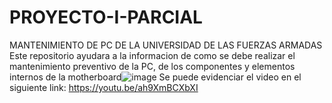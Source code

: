 # PROYECTO-I-PARCIAL
MANTENIMIENTO DE PC DE LA UNIVERSIDAD DE LAS FUERZAS ARMADAS
Este repositorio ayudara a la informacion de como se debe realizar el mantenimiento preventivo de la PC, de los componentes y elementos internos de la motherboard![image](https://github.com/JhoanRuiz17/PROYECTO-I-PARCIAL/assets/136000336/56d37ca6-0e8d-4f7d-883d-c2d34ae1116a)
Se puede evidenciar el video en el siguiente link: 
https://youtu.be/ah9XmBCXbXI
